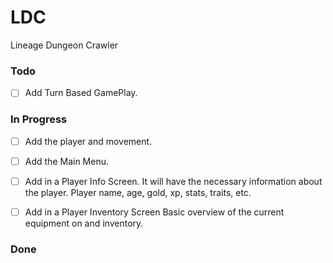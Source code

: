 # LDC
Lineage Dungeon Crawler

### Todo

- [ ] Add Turn Based GamePlay.

### In Progress

- [ ] Add the player and movement.

- [ ] Add the Main Menu.

- [ ] Add in a Player Info Screen.
It will have the necessary information about the player.
Player name, age, gold, xp, stats, traits, etc.

- [ ] Add in a Player Inventory Screen
Basic overview of the current equipment on and inventory.

### Done